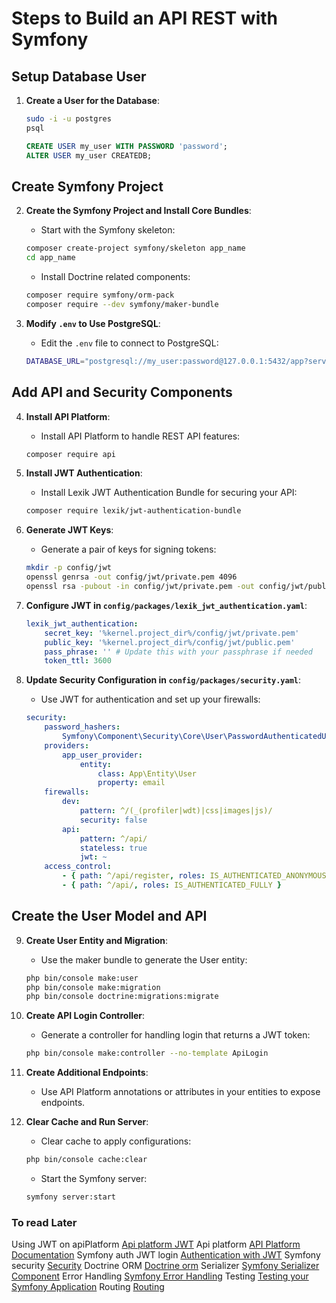 # Steps to Build an API REST with Symfony

## Setup Database User

1. **Create a User for the Database**:
   ```bash
   sudo -i -u postgres
   psql
   ```
   ```sql
   CREATE USER my_user WITH PASSWORD 'password';
   ALTER USER my_user CREATEDB;
   ```

## Create Symfony Project

2. **Create the Symfony Project and Install Core Bundles**:
   - Start with the Symfony skeleton:
   ```bash
   composer create-project symfony/skeleton app_name
   cd app_name
   ```
   - Install Doctrine related components:
   ```bash
   composer require symfony/orm-pack
   composer require --dev symfony/maker-bundle
   ```

3. **Modify `.env` to Use PostgreSQL**:
   - Edit the `.env` file to connect to PostgreSQL:
   ```bash
   DATABASE_URL="postgresql://my_user:password@127.0.0.1:5432/app?serverVersion=16&charset=utf8"
   ```

## Add API and Security Components

4. **Install API Platform**:
   - Install API Platform to handle REST API features:
   ```bash
   composer require api
   ```

5. **Install JWT Authentication**:
   - Install Lexik JWT Authentication Bundle for securing your API:
   ```bash
   composer require lexik/jwt-authentication-bundle
   ```

6. **Generate JWT Keys**:
   - Generate a pair of keys for signing tokens:
   ```bash
   mkdir -p config/jwt
   openssl genrsa -out config/jwt/private.pem 4096
   openssl rsa -pubout -in config/jwt/private.pem -out config/jwt/public.pem
   ```

7. **Configure JWT in `config/packages/lexik_jwt_authentication.yaml`**:
   ```yaml
   lexik_jwt_authentication:
       secret_key: '%kernel.project_dir%/config/jwt/private.pem'
       public_key: '%kernel.project_dir%/config/jwt/public.pem'
       pass_phrase: '' # Update this with your passphrase if needed
       token_ttl: 3600
   ```

8. **Update Security Configuration in `config/packages/security.yaml`**:
   - Use JWT for authentication and set up your firewalls:
   ```yaml
   security:
       password_hashers:
           Symfony\Component\Security\Core\User\PasswordAuthenticatedUserInterface: 'auto'
       providers:
           app_user_provider:
               entity:
                   class: App\Entity\User
                   property: email
       firewalls:
           dev:
               pattern: ^/(_(profiler|wdt)|css|images|js)/
               security: false
           api:
               pattern: ^/api/
               stateless: true
               jwt: ~
       access_control:
           - { path: ^/api/register, roles: IS_AUTHENTICATED_ANONYMOUSLY }
           - { path: ^/api/, roles: IS_AUTHENTICATED_FULLY }
   ```

## Create the User Model and API

9. **Create User Entity and Migration**:
   - Use the maker bundle to generate the User entity:
   ```bash
   php bin/console make:user
   php bin/console make:migration
   php bin/console doctrine:migrations:migrate
   ```

10. **Create API Login Controller**:
    - Generate a controller for handling login that returns a JWT token:
    ```bash
    php bin/console make:controller --no-template ApiLogin
    ```

11. **Create Additional Endpoints**:
    - Use API Platform annotations or attributes in your entities to expose endpoints.

12. **Clear Cache and Run Server**:
    - Clear cache to apply configurations:
    ```bash
    php bin/console cache:clear
    ```
    - Start the Symfony server:
    ```bash
    symfony server:start
    ```

### To read Later
Using JWT on apiPlatform [Api platform JWT](https://api-platform.com/docs/symfony/jwt/)
Api platform [API Platform Documentation](https://api-platform.com/docs/) 
Symfony auth JWT login [Authentication with JWT](https://symfony.com/bundles/LexikJWTAuthenticationBundle/current/index.html)
Symfony security [Security](https://symfony.com/doc/7.3/security.html#json-login)
Doctrine ORM [Doctrine orm](https://symfony.com/doc/current/doctrine.html) 
Serializer [Symfony Serializer Component](https://symfony.com/doc/current/components/serializer.html)
Error Handling [Symfony Error Handling](https://symfony.com/doc/current/controller/error_pages.html)
Testing [Testing your Symfony Application](https://symfony.com/doc/current/testing.html)
Routing [Routing](https://symfony.com/doc/current/routing.html)
